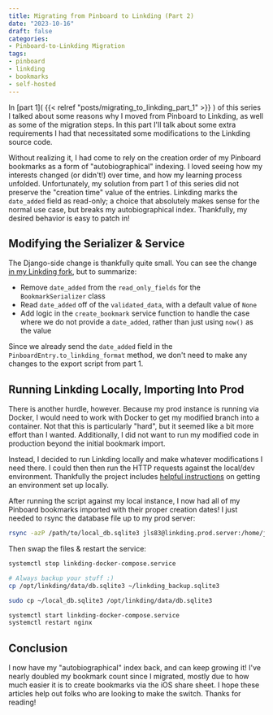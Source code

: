 ```yaml
---
title: Migrating from Pinboard to Linkding (Part 2)
date: "2023-10-16"
draft: false
categories:
- Pinboard-to-Linkding Migration
tags:
- pinboard
- linkding
- bookmarks
- self-hosted
---
```

In [part 1]( {{< relref "posts/migrating_to_linkding_part_1" >}} ) of this series I talked about some reasons why I moved from Pinboard to Linkding, as well as some of the migration steps. In this part I'll talk about some extra requirements I had that necessitated some modifications to the Linkding source code.

Without realizing it, I had come to rely on the creation order of my Pinboard bookmarks as a form of "autobiographical" indexing. I loved seeing how my interests changed (or didn't!) over time, and how my learning process unfolded. Unfortunately, my solution from part 1 of this series did not preserve the "creation time" value of the entries. Linkding marks the `date_added` field as read-only; a choice that absolutely makes sense for the normal use case, but breaks my autobiographical index. Thankfully, my desired behavior is easy to patch in!

## Modifying the Serializer & Service
The Django-side change is thankfully quite small. You can see the change [in my Linkding fork](https://github.com/jls83/linkding/commit/591bfcdedbf78207df288f45018bf7e7b58b61c4), but to summarize:

* Remove `date_added` from the `read_only_fields` for the `BookmarkSerializer` class
* Read `date_added` off of the `validated_data`, with a default value of `None`
* Add logic in the `create_bookmark` service function to handle the case where we do not provide a `date_added`, rather than just using `now()` as the value

Since we already send the `date_added` field in the `PinboardEntry.to_linkding_format` method, we don't need to make any changes to the export script from part 1.

## Running Linkding Locally, Importing Into Prod
There is another hurdle, however. Because my prod instance is running via Docker, I would need to work with Docker to get my modified branch into a container. Not that this is particularly "hard", but it seemed like a bit more effort than I wanted. Additionally, I did not want to run my modified code in production beyond the initial bookmark import.

Instead, I decided to run Linkding locally and make whatever modifications I need there. I could then then run the HTTP requests against the local/dev environment. Thankfully the project includes [helpful instructions](https://github.com/sissbruecker/linkding#development) on getting an environment set up locally.

After running the script against my local instance, I now had all of my Pinboard bookmarks imported with their proper creation dates! I just needed to rsync the database file up to my prod server:

```sh
rsync -azP /path/to/local_db.sqlite3 jls83@linkding.prod.server:/home/jls83/local_db.sqlite3
```

Then swap the files & restart the service:
```sh
systemctl stop linkding-docker-compose.service

# Always backup your stuff :)
cp /opt/linkding/data/db.sqlite3 ~/linkding_backup.sqlite3

sudo cp ~/local_db.sqlite3 /opt/linkding/data/db.sqlite3

systemctl start linkding-docker-compose.service
systemctl restart nginx
```

## Conclusion
I now have my "autobiographical" index back, and can keep growing it! I've nearly doubled my bookmark count since I migrated, mostly due to how much easier it is to create bookmarks via the iOS share sheet. I hope these articles help out folks who are looking to make the switch. Thanks for reading!

